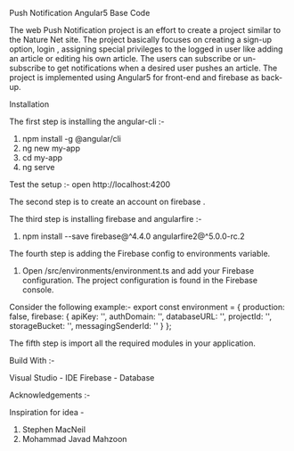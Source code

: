 Push Notification Angular5 Base Code

The web Push Notification project  is an effort to create a project similar to the Nature Net site.
The project basically focuses on creating a sign-up option, login , assigning special privileges to the logged in user like adding an article or editing his own article. 
The users can subscribe or un-subscribe to get notifications when a desired user pushes an article.
The project is implemented using Angular5 for front-end and firebase as back-up.

Installation 

The first step is installing the angular-cli :-

1. npm install -g @angular/cli
2. ng new my-app
3. cd my-app
4. ng serve

Test the setup :-
open http://localhost:4200

The second step is to create an account on firebase .

The third step is installing firebase and angularfire :-

1. npm install --save firebase@^4.4.0 angularfire2@^5.0.0-rc.2

The fourth step is adding the Firebase config to environments variable.

1. Open /src/environments/environment.ts and add your Firebase configuration. The project configuration is found in the Firebase console.
   
Consider the following example:-
   export const environment = {
    production: false,
    firebase: {
    apiKey: '<your-key>',
    authDomain: '<your-project-authdomain>',
    databaseURL: '<your-database-URL>',
    projectId: '<your-project-id>',
    storageBucket: '<your-storage-bucket>',
    messagingSenderId: '<your-messaging-sender-id>'
  }
};

The fifth step is import all the required modules in your application.

Build With :-

Visual Studio - IDE
Firebase      - Database

Acknowledgements :-

Inspiration for idea -

1. Stephen MacNeil
2. Mohammad Javad Mahzoon












